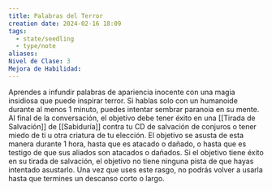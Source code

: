 ```yaml
---
title: Palabras del Terror
creation date: 2024-02-16 18:09
tags:
  - state/seedling
  - type/note
aliases: 
Nivel de Clase: 3
Mejora de Habilidad:
---
```

Aprendes a infundir palabras de apariencia inocente con una magia insidiosa que puede inspirar
terror. Si hablas solo con un humanoide durante al menos 1 minuto, puedes intentar sembrar
paranoia en su mente. Al final de la conversación, el objetivo debe tener éxito en una [[Tirada de Salvación]] de [[Sabiduría]] contra tu CD de salvación de conjuros o tener miedo de ti u otra criatura de tu elección. El objetivo se asusta de esta manera durante 1 hora, hasta que es atacado o dañado, o hasta que es testigo de que sus aliados son atacados o dañados.
Si el objetivo tiene éxito en su tirada de salvación, el objetivo no tiene ninguna pista de que hayas
intentado asustarlo.
Una vez que uses este rasgo, no podrás volver a usarla hasta que termines un descanso corto o
largo.
